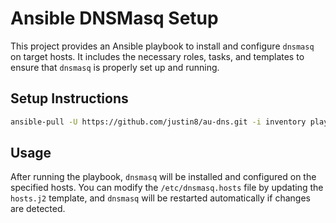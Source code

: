 # Ansible DNSMasq Setup

This project provides an Ansible playbook to install and configure `dnsmasq` on target hosts. It includes the necessary roles, tasks, and templates to ensure that `dnsmasq` is properly set up and running.

## Setup Instructions

```bash
ansible-pull -U https://github.com/justin8/au-dns.git -i inventory playbook.yml
```

## Usage

After running the playbook, `dnsmasq` will be installed and configured on the specified hosts. You can modify the `/etc/dnsmasq.hosts` file by updating the `hosts.j2` template, and `dnsmasq` will be restarted automatically if changes are detected.
